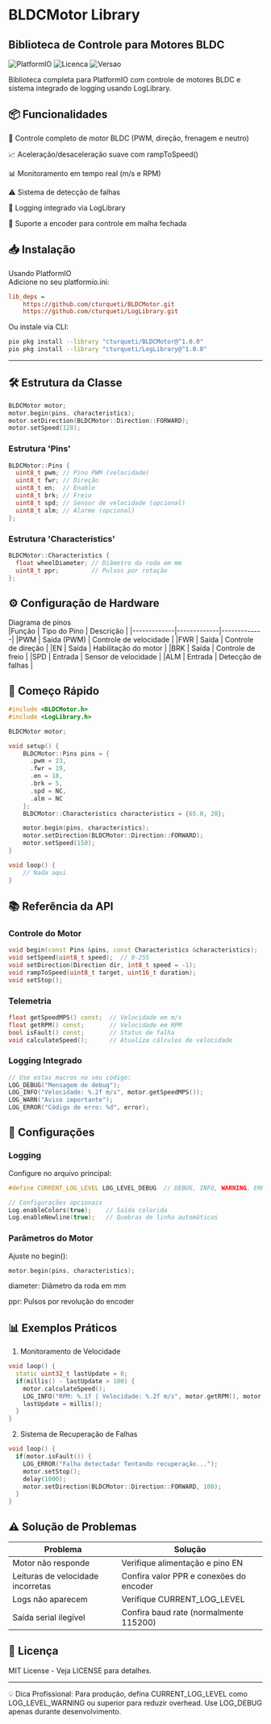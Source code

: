 # BLDCMotor Library  
## Biblioteca de Controle para Motores BLDC  
![PlatformIO](https://img.shields.io/badge/PlatformIO-Compatible-brightgreen)
![Licenca](https://img.shields.io/badge/License-MIT-green)
![Versao](https://img.shields.io/badge/Version-1.0.0-blue)

Biblioteca completa para PlatformIO com controle de motores BLDC e sistema integrado de logging usando LogLibrary.

## 📦 Funcionalidades  
🚀 Controle completo de motor BLDC (PWM, direção, frenagem e neutro)

📈 Aceleração/desaceleração suave com rampToSpeed()

📊 Monitoramento em tempo real (m/s e RPM)

⚠️ Sistema de detecção de falhas

📝 Logging integrado via LogLibrary

🔄 Suporte a encoder para controle em malha fechada

## 📥 Instalação  
Usando PlatformIO  
Adicione no seu platformio.ini:  

```ini
lib_deps =
    https://github.com/cturqueti/BLDCMotor.git
    https://github.com/cturqueti/LogLibrary.git
```
Ou instale via CLI:  

```bash
pio pkg install --library "cturqueti/BLDCMotor@^1.0.0"
pio pkg install --library "cturqueti/LogLibrary@^1.0.0"
```
---
## 🛠️ Estrutura da Classe

```cpp
BLDCMotor motor;
motor.begin(pins, characteristics);
motor.setDirection(BLDCMotor::Direction::FORWARD);
motor.setSpeed(128);
```
### Estrutura 'Pins'
```cpp
BLDCMotor::Pins {
  uint8_t pwm; // Pino PWM (velocidade)
  uint8_t fwr; // Direção
  uint8_t en;  // Enable
  uint8_t brk; // Freio
  uint8_t spd; // Sensor de velocidade (opcional)
  uint8_t alm; // Alarme (opcional)
};
```
### Estrutura 'Characteristics'
```cpp
BLDCMotor::Characteristics {
  float wheelDiameter; // Diâmetro da roda em mm
  uint8_t ppr;         // Pulsos por rotação
};
```
## ⚙️ Configuração de Hardware  
Diagrama de pinos  
|Função	| Tipo do Pino	| Descrição |
|-------------|-------------|-------------|
|PWM	| Saída (PWM)	| Controle de velocidade |
|FWR	| Saída	| Controle de direção |
|EN	| Saída	| Habilitação do motor |
|BRK	| Saída	| Controle de freio |
|SPD	| Entrada	| Sensor de velocidade |
|ALM	| Entrada	| Detecção de falhas |

## 🚀 Começo Rápido  
```cpp
#include <BLDCMotor.h>
#include <LogLibrary.h>

BLDCMotor motor;

void setup() {
    BLDCMotor::Pins pins = {
      .pwm = 23,
      .fwr = 19,
      .en = 18,
      .brk = 5,
      .spd = NC,
      .alm = NC
    };
    BLDCMotor::Characteristics characteristics = {65.0, 20};

    motor.begin(pins, characteristics);
    motor.setDirection(BLDCMotor::Direction::FORWARD);
    motor.setSpeed(150);
}

void loop() {
    // Nada aqui
}

```
## 📚 Referência da API  
### Controle do Motor  
```cpp
void begin(const Pins &pins, const Characteristics &characteristics);
void setSpeed(uint8_t speed);  // 0-255
void setDirection(Direction dir, int8_t speed = -1);
void rampToSpeed(uint8_t target, uint16_t duration);
void setStop();
```
### Telemetria
```cpp
float getSpeedMPS() const;  // Velocidade em m/s
float getRPM() const;       // Velocidade em RPM
bool isFault() const;       // Status de falha
void calculateSpeed();      // Atualiza cálculos de velocidade
```
### Logging Integrado
```cpp
// Use estas macros no seu código:
LOG_DEBUG("Mensagem de debug");
LOG_INFO("Velocidade: %.2f m/s", motor.getSpeedMPS());
LOG_WARN("Aviso importante");
LOG_ERROR("Código de erro: %d", error);
```
## 🔧 Configurações  
### Logging  
Configure no arquivo principal:  

```cpp
#define CURRENT_LOG_LEVEL LOG_LEVEL_DEBUG  // DEBUG, INFO, WARNING, ERROR

// Configurações opcionais
Log.enableColors(true);    // Saída colorida
Log.enableNewline(true);   // Quebras de linha automáticas
```
### Parâmetros do Motor  
Ajuste no begin():

```cpp
motor.begin(pins, characteristics);
```
diameter: Diâmetro da roda em mm

ppr: Pulsos por revolução do encoder

## 📊 Exemplos Práticos  
1. Monitoramento de Velocidade
```cpp
void loop() {
  static uint32_t lastUpdate = 0;
  if(millis() - lastUpdate > 100) {
    motor.calculateSpeed();
    LOG_INFO("RPM: %.1f | Velocidade: %.2f m/s", motor.getRPM(), motor.getSpeedMPS());
    lastUpdate = millis();
  }
}
```
2. Sistema de Recuperação de Falhas
```cpp
void loop() {
  if(motor.isFault()) {
    LOG_ERROR("Falha detectada! Tentando recuperação...");
    motor.setStop();
    delay(1000);
    motor.setDirection(BLDCMotor::Direction::FORWARD, 100);
  }
}
```
## ⚠️ Solução de Problemas  
| Problema	| Solução |  
|-------------|-------------|
| Motor não responde	| Verifique alimentação e pino EN |
| Leituras de velocidade incorretas	| Confira valor PPR e conexões do encoder |
| Logs não aparecem	| Verifique CURRENT_LOG_LEVEL |
| Saída serial ilegível	| Confira baud rate (normalmente 115200) |  
## 📜 Licença  
MIT License - Veja LICENSE para detalhes.  

---
💡 Dica Profissional: Para produção, defina CURRENT_LOG_LEVEL como LOG_LEVEL_WARNING ou superior para reduzir overhead. Use LOG_DEBUG apenas durante desenvolvimento.